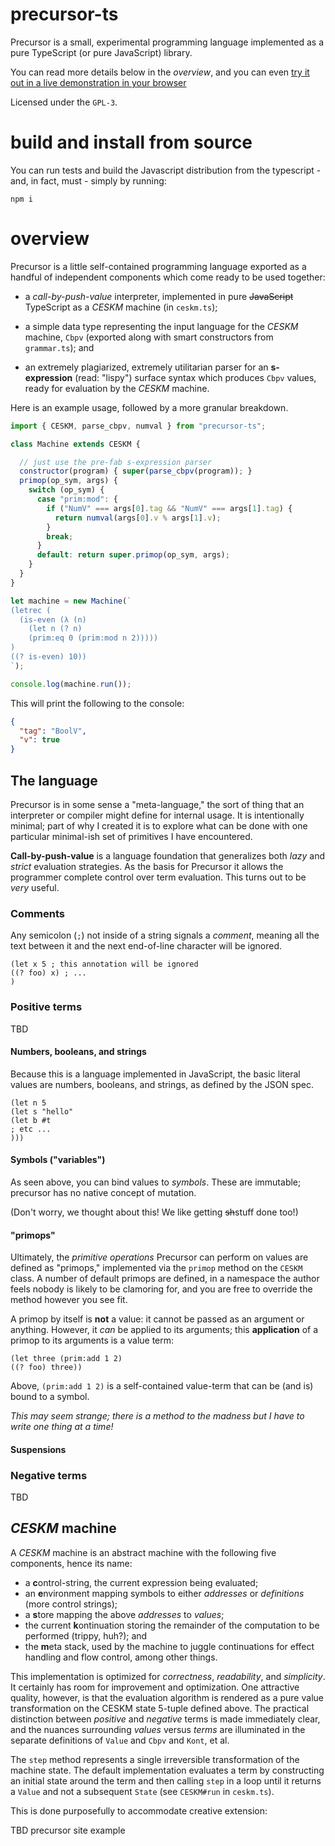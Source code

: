 # precursor-ts

Precursor is a small, experimental programming language implemented as a pure
TypeScript (or pure JavaScript) library.

You can read more details below in the *overview*, and you can even
[try it out in a live demonstration in your browser](https://niltag.net/code/precursor)

Licensed under the `GPL-3`.

# build and install from source

You can run tests and build the Javascript distribution from the typescript -
and, in fact, must - simply by running:

```shell
npm i
```

# overview

Precursor is a little self-contained programming language exported as a handful
of independent components which come ready to be used together:

- a *call-by-push-value* interpreter, implemented in pure ~~JavaScript~~
  TypeScript as a *CESKM* machine (in `ceskm.ts`);

- a simple data type representing the input language for the *CESKM* machine,
  `Cbpv` (exported along with smart constructors from `grammar.ts`); and

- an extremely plagiarized, extremely utilitarian parser for an
  **s-expression** (read: "lispy") surface syntax which produces `Cbpv` values,
  ready for evaluation by the *CESKM* machine.

Here is an example usage, followed by a more granular breakdown.

```javascript
import { CESKM, parse_cbpv, numval } from "precursor-ts";

class Machine extends CESKM {

  // just use the pre-fab s-expression parser
  constructor(program) { super(parse_cbpv(program)); }
  primop(op_sym, args) {
    switch (op_sym) {
      case "prim:mod": {
        if ("NumV" === args[0].tag && "NumV" === args[1].tag) {
          return numval(args[0].v % args[1].v);
        }
        break;
      }
      default: return super.primop(op_sym, args);
    }
  }
}

let machine = new Machine(`
(letrec (
  (is-even (λ (n)
    (let n (? n)
    (prim:eq 0 (prim:mod n 2)))))
)
((? is-even) 10))
`);

console.log(machine.run());
```

This will print the following to the console:

```json
{
  "tag": "BoolV",
  "v": true
}
```

## The language

Precursor is in some sense a "meta-language," the sort of thing that an
interpreter or compiler might define for internal usage.
It is intentionally minimal; part of why I created it is to explore what can be
done with one particular minimal-ish set of primitives I have encountered.

**Call-by-push-value** is a language foundation that generalizes both *lazy*
and *strict* evaluation strategies.
As the basis for Precursor it allows the programmer complete control over term
evaluation.
This turns out to be *very* useful.

### Comments

Any semicolon (`;`) not inside of a string signals a *comment*, meaning all the
text between it and the next end-of-line character will be ignored.

```
(let x 5 ; this annotation will be ignored
((? foo) x) ; ...
)
```

### Positive terms

TBD

#### Numbers, booleans, and strings

Because this is a language implemented in JavaScript, the basic literal values
are numbers, booleans, and strings, as defined by the JSON spec.

```
(let n 5
(let s "hello"
(let b #t
; etc ...
)))
```

#### Symbols ("variables")

As seen above, you can bind values to *symbols*.
These are immutable; precursor has no native concept of mutation.

(Don't worry, we thought about this! We like getting ~~sh~~stuff done too!)

#### "primops"

Ultimately, the *primitive operations* Precursor can perform on values are
defined as "primops," implemented via the `primop` method on the `CESKM` class.
A number of default primops are defined, in a namespace the author feels nobody
is likely to be clamoring for, and you are free to override the method however
you see fit.

A primop by itself is **not** a value: it cannot be passed as an argument or
anything.
However, it *can* be applied to its arguments; this **application** of a primop
to its arguments is a value term:

```
(let three (prim:add 1 2)
((? foo) three))
```

Above, `(prim:add 1 2)` is a self-contained value-term that can be (and is)
bound to a symbol.

*This may seem strange; there is a method to the madness but I have to write
one thing at a time!*

#### Suspensions

### Negative terms

TBD

## *CESKM* machine

A *CESKM* machine is an abstract machine with the following five components,
hence its name:

- a **c**ontrol-string, the current expression being evaluated;
- an **e**nvironment mapping symbols to either *addresses* or *definitions*
  (more control strings);
- a **s**tore mapping the above *addresses* to *values*;
- the current **k**ontinuation storing the remainder of the computation to be
  performed (trippy, huh?); and
- the **m**eta stack, used by the machine to juggle continuations for effect
  handling and flow control, among other things.

This implementation is optimized for *correctness*, *readability*, and
*simplicity*.
It certainly has room for improvement and optimization.
One attractive quality, however, is that the evaluation algorithm is rendered
as a pure value transformation on the CESKM state 5-tuple defined above.
The practical distinction between *positive* and *negative* terms is made
immediately clear, and the nuances surrounding *values* versus *terms* are
illuminated in the separate definitions of `Value` and `Cbpv` and `Kont`, et
al.

The `step` method represents a single irreversible transformation of the
machine state.
The default implementation evaluates a term by constructing an initial state
around the term and then calling `step` in a loop until it returns a `Value`
and not a subsequent `State` (see `CESKM#run` in `ceskm.ts`).

This is done purposefully to accommodate creative extension:

TBD precursor site example


